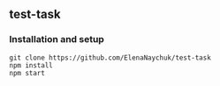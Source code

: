 ## test-task

### Installation and setup

```
git clone https://github.com/ElenaNaychuk/test-task
npm install
npm start
```

